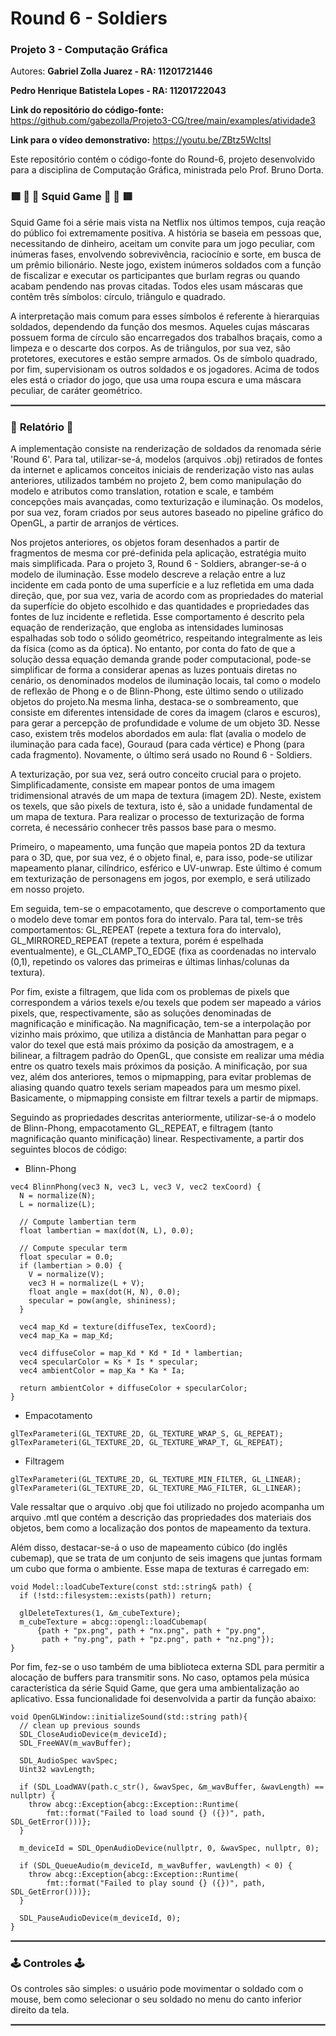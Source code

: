 # Round 6 - Soldiers
### Projeto 3 - Computação Gráfica

Autores: **Gabriel Zolla Juarez - RA: 11201721446**

**Pedro Henrique Batistela Lopes - RA: 11201722043**

**Link do repositório do código-fonte:** https://github.com/gabezolla/Projeto3-CG/tree/main/examples/atividade3

**Link para o vídeo demonstrativo:** https://youtu.be/ZBtz5WcItsI

Este repositório contém o código-fonte do Round-6, projeto desenvolvido para a disciplina de Computação Gráfica, ministrada pelo Prof. Bruno Dorta.

### :red_square: :small_red_triangle: :red_circle: Squid Game :red_circle: :small_red_triangle: :red_square:

Squid Game foi a série mais vista na Netflix nos últimos tempos, cuja reação do público foi extremamente positiva. A história se baseia em pessoas que, necessitando de dinheiro, aceitam um convite para um jogo peculiar, com inúmeras fases, envolvendo sobrevivência, raciocínio e sorte, em busca de um prêmio bilionário. Neste jogo, existem inúmeros soldados com a função de fiscalizar e executar os participantes que burlam regras ou quando acabam pendendo nas provas citadas. Todos eles usam máscaras que contêm três símbolos: círculo, triângulo e quadrado.

A interpretação mais comum para esses símbolos é referente à hierarquias soldados, dependendo da função dos mesmos. Aqueles cujas máscaras possuem forma de círculo são encarregados dos trabalhos braçais, como a limpeza e o descarte dos corpos. As de triângulos, por sua vez, são protetores, executores e estão sempre armados. Os de símbolo quadrado, por fim, supervisionam os outros soldados e os jogadores. Acima de todos eles está o criador do jogo, que usa uma roupa escura e uma máscara peculiar, de caráter geométrico. 

<hr style="border:1px solid gray"> </hr>

### :page_with_curl: **Relatório** :page_with_curl:

A implementação consiste na renderização de soldados da renomada série 'Round 6'. Para tal, utilizar-se-á, modelos (arquivos .obj) retirados de fontes da internet e aplicamos conceitos iniciais de renderização visto nas aulas anteriores, utilizados também no projeto 2, bem como manipulação do modelo e atributos como translation, rotation e scale, e também concepções mais avançadas, como texturização e iluminação. Os modelos, por sua vez, foram criados por seus autores baseado no pipeline gráfico do OpenGL, a partir de arranjos de vértices. 

Nos projetos anteriores, os objetos foram desenhados a partir de fragmentos de mesma cor pré-definida pela aplicação, estratégia muito mais simplificada. Para o projeto 3, Round 6 - Soldiers, abranger-se-á o modelo de iluminação. Esse modelo descreve a relação entre a luz incidente em cada ponto de uma superfície e a luz refletida em uma dada direção, que, por sua vez, varia de acordo com as propriedades do material da superfície do objeto escolhido e das quantidades e propriedades das fontes de luz incidente e refletida. Esse comportamento é descrito pela equação de renderização, que engloba as intensidades luminosas espalhadas sob todo o sólido geométrico, respeitando integralmente as leis da física (como as da óptica). No entanto, por conta do fato de que a solução dessa equação demanda grande poder computacional, pode-se simplificar de forma a considerar apenas as luzes pontuais diretas no cenário, os denominados modelos de iluminação locais, tal como o modelo de reflexão de Phong e o de Blinn-Phong, este último sendo o utilizado objetos do projeto.Na mesma linha, destaca-se o sombreamento, que consiste em diferentes intensidade de cores da imagem (claros e escuros), para gerar a percepção de profundidade e volume de um objeto 3D. Nesse caso, existem três modelos abordados em aula: flat (avalia o modelo de iluminação para cada face), Gouraud (para cada vértice) e Phong (para cada fragmento). Novamente, o último será usado no Round 6 - Soldiers.

A texturização, por sua vez, será outro conceito crucial para o projeto. Simplificadamente, consiste em mapear pontos de uma imagem tridimensional através de um mapa de textura (imagem 2D). Neste, existem os texels, que são pixels de textura, isto é, são a unidade fundamental de um mapa de textura. Para realizar o processo de texturização de forma correta, é necessário conhecer três passos base para o mesmo. 

Primeiro, o mapeamento, uma função que mapeia pontos 2D da textura para o 3D, que, por sua vez, é o objeto final, e, para isso, pode-se utilizar mapeamento planar, cilíndrico, esférico e UV-unwrap. Este último é comum em texturização de personagens em jogos, por exemplo, e será utilizado em nosso projeto. 

Em seguida, tem-se o empacotamento, que descreve o comportamento que o modelo deve tomar em pontos fora do intervalo. Para tal, tem-se três comportamentos: GL_REPEAT (repete a textura fora do intervalo), GL_MIRRORED_REPEAT (repete a textura, porém é espelhada eventualmente), e GL_CLAMP_TO_EDGE (fixa as coordenadas no intervalo (0,1), repetindo os valores das primeiras e últimas linhas/colunas da textura). 

Por fim, existe a filtragem, que lida com os problemas de pixels que correspondem a vários texels e/ou texels que podem ser mapeado a vários pixels, que, respectivamente, são as soluções denominadas de magnificação e minificação. Na magnificação, tem-se a interpolação por vizinho mais próximo, que utiliza a distância de Manhattan para pegar o valor do texel que está mais próximo da posição da amostragem, e a bilinear, a filtragem padrão do OpenGL, que consiste em realizar uma média entre os quatro texels mais próximos da posição. A minificação, por sua vez, além dos anteriores, temos o mipmapping, para evitar problemas de aliasing quando quatro texels seriam mapeados para um mesmo pixel. Basicamente, o mipmapping consiste em filtrar texels a partir de mipmaps.

Seguindo as propriedades descritas anteriormente, utilizar-se-á o modelo de Blinn-Phong, empacotamento GL_REPEAT, e filtragem (tanto magnificação quanto minificação) linear. Respectivamente, a partir dos seguintes blocos de código:

* Blinn-Phong
```
vec4 BlinnPhong(vec3 N, vec3 L, vec3 V, vec2 texCoord) {
  N = normalize(N);
  L = normalize(L);

  // Compute lambertian term
  float lambertian = max(dot(N, L), 0.0);

  // Compute specular term
  float specular = 0.0;
  if (lambertian > 0.0) {
    V = normalize(V);
    vec3 H = normalize(L + V);
    float angle = max(dot(H, N), 0.0);
    specular = pow(angle, shininess);
  }

  vec4 map_Kd = texture(diffuseTex, texCoord);
  vec4 map_Ka = map_Kd;

  vec4 diffuseColor = map_Kd * Kd * Id * lambertian;
  vec4 specularColor = Ks * Is * specular;
  vec4 ambientColor = map_Ka * Ka * Ia;

  return ambientColor + diffuseColor + specularColor;
}
```

* Empacotamento
```
glTexParameteri(GL_TEXTURE_2D, GL_TEXTURE_WRAP_S, GL_REPEAT);
glTexParameteri(GL_TEXTURE_2D, GL_TEXTURE_WRAP_T, GL_REPEAT);
```

* Filtragem
```
glTexParameteri(GL_TEXTURE_2D, GL_TEXTURE_MIN_FILTER, GL_LINEAR);
glTexParameteri(GL_TEXTURE_2D, GL_TEXTURE_MAG_FILTER, GL_LINEAR);
```

Vale ressaltar que o arquivo .obj que foi utilizado no projedo acompanha um arquivo .mtl que contém a descrição das propriedades dos materiais dos objetos, bem como a localização dos pontos de mapeamento da textura.

Além disso, destacar-se-á o uso de mapeamento cúbico (do inglês cubemap), que se trata de um conjunto de seis imagens que juntas formam um cubo que forma o ambiente. Esse mapa de texturas é carregado em:

```
void Model::loadCubeTexture(const std::string& path) {
  if (!std::filesystem::exists(path)) return;

  glDeleteTextures(1, &m_cubeTexture);
  m_cubeTexture = abcg::opengl::loadCubemap(
      {path + "px.png", path + "nx.png", path + "py.png",
       path + "ny.png", path + "pz.png", path + "nz.png"});
}
```

Por fim, fez-se o uso também de uma biblioteca externa SDL para permitir a alocação de buffers para transmitir sons. No caso, optamos pela música característica da série Squid Game, que gera uma ambientalização ao aplicativo. Essa funcionalidade foi desenvolvida a partir da função abaixo:

```
void OpenGLWindow::initializeSound(std::string path){
  // clean up previous sounds
  SDL_CloseAudioDevice(m_deviceId);
  SDL_FreeWAV(m_wavBuffer);

  SDL_AudioSpec wavSpec;
  Uint32 wavLength;

  if (SDL_LoadWAV(path.c_str(), &wavSpec, &m_wavBuffer, &wavLength) == nullptr) {
    throw abcg::Exception{abcg::Exception::Runtime(
        fmt::format("Failed to load sound {} ({})", path, SDL_GetError()))};
  }

  m_deviceId = SDL_OpenAudioDevice(nullptr, 0, &wavSpec, nullptr, 0);

  if (SDL_QueueAudio(m_deviceId, m_wavBuffer, wavLength) < 0) {
    throw abcg::Exception{abcg::Exception::Runtime(
        fmt::format("Failed to play sound {} ({})", path, SDL_GetError()))};
  }

  SDL_PauseAudioDevice(m_deviceId, 0);
}
```


<hr style="border:1px solid gray"> </hr>

### :joystick: **Controles** :joystick:

Os controles são simples: o usuário pode movimentar o soldado com o mouse, bem como selecionar o seu soldado no menu do canto inferior direito da tela. 

<hr style="border:1px solid gray"> </hr>
